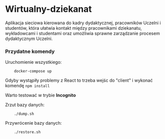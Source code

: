 # Wirtualny-dziekanat
Aplikacja sieciowa kierowana do kadry dydaktycznej, pracowników Uczelni i studentów, która ułatwia kontakt między pracownikami dziekanatu, wykładowcami i studentami oraz umożliwia sprawne zarządzanie procesem dydaktycznym Uczelni.

### Przydatne komendy
Uruchomienie wszystkiego: 
````
    docker-compose up
````
Gdyby wystąpiły problemy z React to trzeba wejśc do "client" i wykonać komendę `npm install`

Warto testować w trybie **Incognito**


Zrzut bazy danych:
````
    ./dump.sh
````
Przywrócenie bazy danych:
````
    ./restore.sh
````
